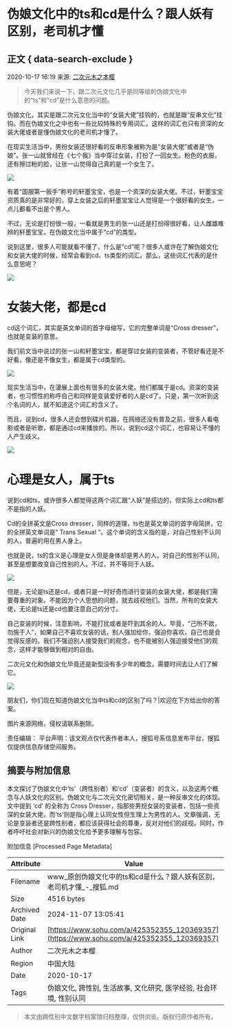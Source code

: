 # 伪娘文化中的ts和cd是什么？跟人妖有区别，老司机才懂

## 正文 { data-search-exclude }


2020-10-17 16:19 来源: [二次元木之本樱](https://www.sohu.com/a/425352355_120369357?spm=smpc.content-abroad.content.1.17309846681177GYD4Gr)

> 今天我们来说一下，跟二次元文化几乎是同等级的伪娘文化中的“ts”和“cd”是什么意思的问题。

伪娘文化，其实是跟二次元文化当中的“女装大佬”挂钩的，也就是跟“反串文化”挂钩。而在伪娘文化之中也有一些比较特殊的专用词汇，这样的词汇也只有资深的女装大佬或者是懂伪娘文化的老司机才懂了。

在现实生活当中，男扮女装还很好看的反串形象被称为是“女装大佬”或者是“伪娘”。张一山就曾经在《七个我》当中穿过女装，打扮了一回女生。粉色的衣服，还有擦过粉的脸，让张一山觉得自己真的是一个女生了。

![](http://p9.itc.cn/images01/20201017/989faefeb0f248b5951310df0433d66f.png)

有着“国服第一扳手”称号的轩墨宝宝，也是一个资深的女装大佬。不过，轩墨宝宝资质真的是非常好的，穿上女装之后的轩墨宝宝让人觉得是一个很好看的女生，一点儿都看不出是个男人。

不过，无论是打扮很一般，一看就是男生的张一山还是打扮得很好看，让人雌雄难辨的轩墨宝宝，在伪娘文化当中属于“cd”的类型。

说到这里，很多人可能就看不懂了，什么是“cd”呢？很多人或许在了解伪娘文化和女装大佬的时候，经常会看到cd、ts类型的词汇。那么，这些词汇代表的是什么意思呢？

![](http://p4.itc.cn/images01/20201017/314a082eb22d43c5b2dbfb9c5a180570.png)

# 女装大佬，都是cd

cd这个词汇，其实是英文单词的首字母缩写，它的完整单词是“Cross dresser”，也就是变装的意思。

我们前文当中说过的张一山和轩墨宝宝，都是穿过女装的变装者，不管好看还是不好看，像还是不像女生，都是属于cd类型的。

![](http://p0.itc.cn/images01/20201017/69736bcdce4c45ba85c88b69aec0ee7a.png)

现实生活当中，在漫展上面也有很多的女装大佬，他们都属于是cd。资深的变装者，也习惯性的称呼自己和同样是变装爱好者的人是cd了。只是，第一次听到这个名词的人，就不知道这个词汇的含义了。

而且，说到cd，很多人还会想到碟片机器，在网络还没有普及之前，很多人看电影或者是听歌，都是通过cd来播放的。所以，说到cd这个词汇，也容易让不懂的人产生歧义。

![](http://p6.itc.cn/images01/20201017/de376ae44e6c4bb0a854913c0883d863.png)

# 心理是女人，属于ts

说到cd和ts，或许很多人都觉得这两个词汇跟“人妖”是搭边的，但实际上cd和ts都不是指的人妖。

Cd的全拼英文是Cross dresser，同样的道理，ts也是英文单词的首字母简拼，它的全拼英文单词是“ Trans Sexual ”。这个单词的含义指的是，对自己性别不认同的人，普遍的用在男人身上。

也就是说，ts的含义是心理是女人但是身体却是男人的人。对自己的性别不认同，甚至是想要改变自己性别的人。不过，并不等同于人妖。

![](http://p7.itc.cn/images01/20201017/576e4183b4144edeaaeb30d91e09294f.png)

但是，无论是ts还是cd，或者只是一时好奇而进行变装的女装大佬，都是我们需要尊重的对象。不能因为个人思想的问题，就去歧视他们。当然，所有的女装大佬，无论是ts还是cd也要注意自己的分寸。

自己变装的时候，注意影响，不能打扰或者是吓到其余的人。毕竟，“己所不欲，勿施于人”，如果自己不喜欢女装的话，别人强加给你，强迫你喜欢，自己也是会觉得反感的。我们不强迫别人接受我们的观念，也不能被别人强迫接受他们的观念，这样才能够做到相对的自由。

二次元文化和伪娘文化毕竟还是新型没有多少年的概念，需要时间去让人们了解它。

![](http://p2.itc.cn/images01/20201017/3e53a5d88f5b4ee0a898ea9076b448ec.png)

朋友们，你们现在知道伪娘文化当中ts和cd的区别了吗？|欢迎在下方给出你的答案。

图片来源网络，侵权请联系删除。

责任编辑：
平台声明：该文观点仅代表作者本人，搜狐号系信息发布平台，搜狐仅提供信息存储空间服务。

## 摘要与附加信息

<!-- tcd_abstract -->
本文探讨了伪娘文化中‘ts’（跨性别者）和‘cd’（变装者）的含义，以及这两个概念与人妖文化的区别。伪娘文化与二次元文化密切相关，是一种反串文化的体现。文中提到 ‘cd’ 的全称为 Cross Dresser，指那些男扮女装的变装者，包括一些资深的女装大佬，而‘ts’则是指心理上认同女性但生理上为男性的人。文章强调，无论是变装者还是跨性别者，都应该获得社会的尊重，反对对他们的歧视。同时，作者呼吁社会对新兴的伪娘文化给予更多理解与包容。
<!-- tcd_abstract_end -->

附加信息 [Processed Page Metadata]

| Attribute       | Value                                  |
|-----------------|----------------------------------------|
| Filename        | www_原创伪娘文化中的ts和cd是什么？跟人妖有区别，老司机才懂_-_搜狐.md                             |
| Size            | 4516 bytes                           |
| Archived Date   | 2024-11-07 13:05:41                             |
| Original Link   | [https://www.sohu.com/a/425352355_120369357](https://www.sohu.com/a/425352355_120369357)                       |
| Author          | 二次元木之本樱                               |
| Region          | 中国大陆                               |
| Date            | 2020-10-17                                 |
| Tags            | 伪娘文化, 跨性别, 生活故事, 文化研究, 医学经验, 社会环境, 性别认同                                 |
>
> 本文由跨性别中文数字档案馆归档整理，仅供浏览。版权归原作者所有。
>